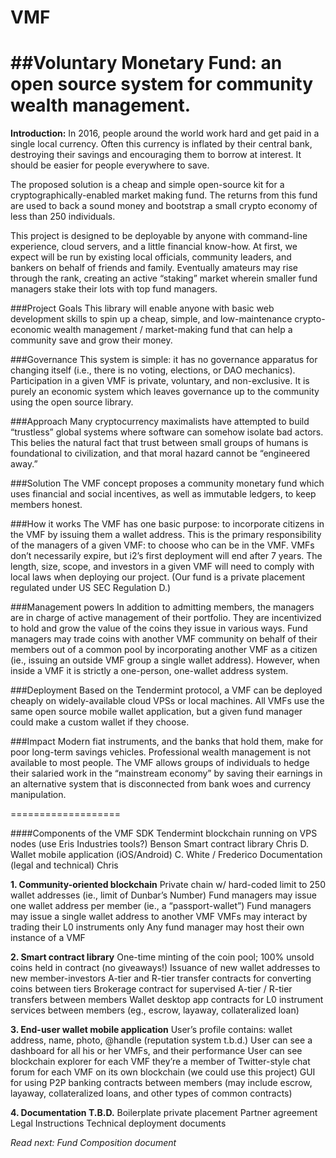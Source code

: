 # VMF
##Voluntary Monetary Fund: an open source system for community wealth management.
=======

**Introduction:** In 2016, people around the world work hard and get paid in a single local currency. Often this currency is inflated by their central bank, destroying their savings and encouraging them to borrow at interest. It should be easier for people everywhere to save.

The proposed solution is a cheap and simple open-source kit for a cryptographically-enabled market making fund. The returns from this fund are used to back a sound money and bootstrap a small crypto economy of less than 250 individuals.

This project is designed to be deployable by anyone with command-line experience, cloud servers, and a little financial know-how.  At first, we expect will be run by existing local officials, community leaders, and bankers on behalf of friends and family. Eventually amateurs may rise through the rank, creating an active “staking” market wherein smaller fund managers stake their lots with top fund managers.

###Project Goals
This library will enable anyone with basic web development skills to spin up a cheap, simple, and low-maintenance crypto-economic wealth management / market-making fund that can help a community save and grow their money. 

###Governance
This system is simple: it has no governance apparatus for changing itself (i.e., there is no voting, elections, or DAO mechanics). Participation in a given VMF is private, voluntary, and non-exclusive. It is purely an economic system which leaves governance up to the community using the open source library.

###Approach
Many cryptocurrency maximalists have attempted to build “trustless” global systems where software can somehow isolate bad actors. This belies the natural fact that trust between small groups of humans is foundational to civilization, and that moral hazard cannot be “engineered away.” 

###Solution
The VMF concept proposes a community monetary fund which uses financial and social incentives, as well as immutable ledgers, to keep members honest.

###How it works
The VMF has one basic purpose: to incorporate citizens in the VMF by issuing them a wallet address. This is the primary responsibility of the managers of a given VMF: to choose who can be in the VMF. VMFs don’t necessarily expire, but i2’s first deployment will end after 7 years. The length, size, scope, and investors in a given VMF will need to comply with local laws when deploying our project. (Our fund is a private placement regulated under US SEC Regulation D.)

###Management powers
In addition to admitting members, the managers are in charge of active management of their portfolio. They are incentivized to hold and grow the value of the coins they issue in various ways. Fund managers may trade coins with another VMF community on behalf of their members out of a common pool by incorporating another VMF as a citizen (ie., issuing an outside VMF group a single wallet address). However, when inside a VMF it is strictly a one-person, one-wallet address system.

###Deployment
Based on the Tendermint protocol, a VMF can be deployed cheaply on widely-available cloud VPSs or local machines. All VMFs use the same open source mobile wallet application, but a given fund manager could make a custom wallet if they choose. 

###Impact
Modern fiat instruments, and the banks that hold them, make for poor long-term savings vehicles. Professional wealth management is not available to most people. The VMF allows groups of individuals to hedge their salaried work in the “mainstream economy” by saving their earnings in an alternative system that is disconnected from bank woes and currency manipulation. 

===================

####Components of the VMF SDK
Tendermint blockchain running on VPS nodes (use Eris Industries tools?) Benson
Smart contract library Chris D.
Wallet mobile application (iOS/Android) C. White / Frederico
Documentation (legal and technical) Chris

**1. Community-oriented blockchain**
Private chain w/ hard-coded limit to 250 wallet addresses (ie., limit of Dunbar’s Number)
Fund managers may issue one wallet address per member (ie., a “passport-wallet”)
Fund managers may issue a single wallet address to another VMF
VMFs may interact by trading their L0 instruments only
Any fund manager may host their own instance of a VMF

**2. Smart contract library**
One-time minting of the coin pool; 100% unsold coins held in contract (no giveaways!)
Issuance of new wallet addresses to new member-investors
A-tier and R-tier transfer contracts for converting coins between tiers 
Brokerage contract for supervised A-tier / R-tier transfers between members
Wallet desktop app contracts for L0 instrument services between members (eg., escrow, layaway, collateralized loan)

**3. End-user wallet mobile application**
User’s profile contains: wallet address, name, photo, @handle (reputation system t.b.d.)
User can see a dashboard for all his or her VMFs, and their performance
User can see blockchain explorer for each VMF they’re a member of
Twitter-style chat forum for each VMF on its own blockchain (we could use this project)
GUI for using P2P banking contracts between members (may include escrow, layaway, collateralized loans, and other types of common contracts)

**4. Documentation T.B.D.**
Boilerplate private placement
Partner agreement
Legal Instructions
Technical deployment documents

*Read next: Fund Composition document*
